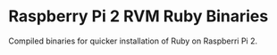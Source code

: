 # Raspberry Pi 2 RVM Ruby Binaries

Compiled binaries for quicker installation of Ruby on Raspberri Pi 2.
